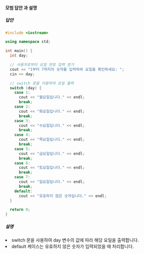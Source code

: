 #### 모범 답안 과 설명
##### 답안
```cpp
#include <iostream>

using namespace std;

int main() {
  int day;

  // 사용자로부터 요일 번호 입력 받기
  cout << "1부터 7까지의 숫자를 입력하여 요일을 확인하세요: ";
  cin >> day;

  // switch 문을 이용하여 요일 출력
  switch (day) {
    case 1:
      cout << "월요일입니다." << endl;
      break;
    case 2:
      cout << "화요일입니다." << endl;
      break;
    case 3:
      cout << "수요일입니다." << endl;
      break;
    case 4:
      cout << "목요일입니다." << endl;
      break;
    case 5:
      cout << "금요일입니다." << endl;
      break;
    case 6:
      cout << "토요일입니다." << endl;
      break;
    case 7:
      cout << "일요일입니다." << endl;
      break;
    default:
      cout << "유효하지 않은 숫자입니다." << endl;
  }

  return 0;
}
```
##### 설명
<li>switch 문을 사용하여 day 변수의 값에 따라 해당 요일을 출력합니다.</li>
<li>default 케이스는 유효하지 않은 숫자가 입력되었을 때 처리합니다.</li>
